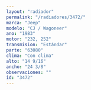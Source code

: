 ```yaml
---
layout: "radiador"
permalink: "/radiadores/3472/"
marca: "Jeep"
modelo: "CJ / Wagoneer"
ano: "1983"
motor: "232, 252"
transmision: "Estándar"
parte: "63080"
clima: "Con clima"
alto: "14 9/16"
ancho: "24 3/8"
observaciones: ""
id: "3472"
---
```



